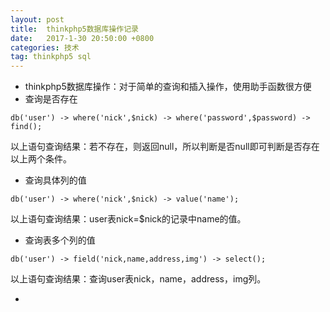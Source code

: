 ```yaml
---
layout: post
title:  thinkphp5数据库操作记录
date:   2017-1-30 20:50:00 +0800
categories: 技术
tag: thinkphp5 sql
---
```


* thinkphp5数据库操作：对于简单的查询和插入操作，使用助手函数很方便
* 查询是否存在
``` mysql
db('user') -> where('nick',$nick) -> where('password',$password) -> find();
```
以上语句查询结果：若不存在，则返回null，所以判断是否null即可判断是否存在以上两个条件。

* 查询具体列的值
``` mysql
db('user') -> where('nick',$nick) -> value('name');
```
以上语句查询结果：user表nick=$nick的记录中name的值。

* 查询表多个列的值
``` mysql
db('user') -> field('nick,name,address,img') -> select();
```
以上语句查询结果：查询user表nick，name，address，img列。

* 